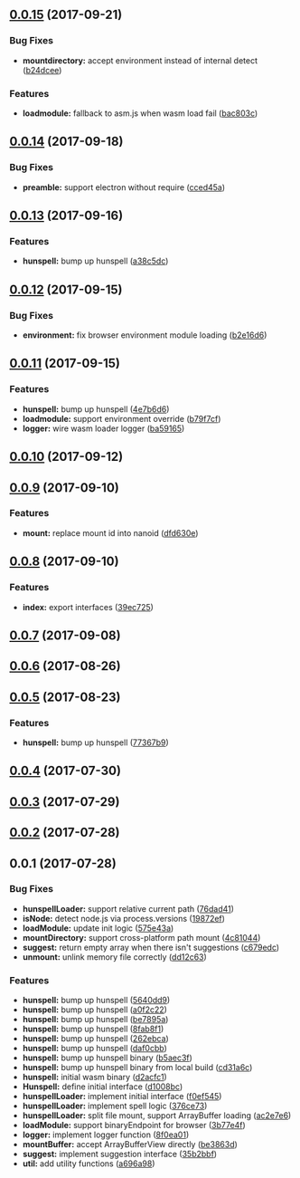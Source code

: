 <a name="0.0.15"></a>
## [0.0.15](https://github.com/kwonoj/hunspell-asm/compare/v0.0.14...v0.0.15) (2017-09-21)


### Bug Fixes

* **mountdirectory:** accept environment instead of internal detect ([b24dcee](https://github.com/kwonoj/hunspell-asm/commit/b24dcee))


### Features

* **loadmodule:** fallback to asm.js when wasm load fail ([bac803c](https://github.com/kwonoj/hunspell-asm/commit/bac803c))



<a name="0.0.14"></a>
## [0.0.14](https://github.com/kwonoj/hunspell-asm/compare/v0.0.13...v0.0.14) (2017-09-18)


### Bug Fixes

* **preamble:** support electron without require ([cced45a](https://github.com/kwonoj/hunspell-asm/commit/cced45a))



<a name="0.0.13"></a>
## [0.0.13](https://github.com/kwonoj/hunspell-asm/compare/v0.0.12...v0.0.13) (2017-09-16)


### Features

* **hunspell:** bump up hunspell ([a38c5dc](https://github.com/kwonoj/hunspell-asm/commit/a38c5dc))



<a name="0.0.12"></a>
## [0.0.12](https://github.com/kwonoj/hunspell-asm/compare/v0.0.11...v0.0.12) (2017-09-15)


### Bug Fixes

* **environment:** fix browser environment module loading ([b2e16d6](https://github.com/kwonoj/hunspell-asm/commit/b2e16d6))



<a name="0.0.11"></a>
## [0.0.11](https://github.com/kwonoj/hunspell-asm/compare/v0.0.10...v0.0.11) (2017-09-15)


### Features

* **hunspell:** bump up hunspell ([4e7b6d6](https://github.com/kwonoj/hunspell-asm/commit/4e7b6d6))
* **loadmodule:** support environment override ([b79f7cf](https://github.com/kwonoj/hunspell-asm/commit/b79f7cf))
* **logger:** wire wasm loader logger ([ba59165](https://github.com/kwonoj/hunspell-asm/commit/ba59165))



<a name="0.0.10"></a>
## [0.0.10](https://github.com/kwonoj/hunspell-asm/compare/v0.0.9...v0.0.10) (2017-09-12)



<a name="0.0.9"></a>
## [0.0.9](https://github.com/kwonoj/hunspell-asm/compare/v0.0.8...v0.0.9) (2017-09-10)


### Features

* **mount:** replace mount id into nanoid ([dfd630e](https://github.com/kwonoj/hunspell-asm/commit/dfd630e))



<a name="0.0.8"></a>
## [0.0.8](https://github.com/kwonoj/hunspell-asm/compare/v0.0.7...v0.0.8) (2017-09-10)


### Features

* **index:** export interfaces ([39ec725](https://github.com/kwonoj/hunspell-asm/commit/39ec725))



<a name="0.0.7"></a>
## [0.0.7](https://github.com/kwonoj/hunspell-asm/compare/v0.0.6...v0.0.7) (2017-09-08)



<a name="0.0.6"></a>
## [0.0.6](https://github.com/kwonoj/hunspell-asm/compare/v0.0.5...v0.0.6) (2017-08-26)



<a name="0.0.5"></a>
## [0.0.5](https://github.com/kwonoj/hunspell-asm/compare/v0.0.4...v0.0.5) (2017-08-23)


### Features

* **hunspell:** bump up hunspell ([77367b9](https://github.com/kwonoj/hunspell-asm/commit/77367b9))



<a name="0.0.4"></a>
## [0.0.4](https://github.com/kwonoj/hunspell-asm/compare/v0.0.3...v0.0.4) (2017-07-30)



<a name="0.0.3"></a>
## [0.0.3](https://github.com/kwonoj/hunspell-asm/compare/v0.0.2...v0.0.3) (2017-07-29)



<a name="0.0.2"></a>
## [0.0.2](https://github.com/kwonoj/hunspell-asm/compare/v0.0.1...v0.0.2) (2017-07-28)



<a name="0.0.1"></a>
## 0.0.1 (2017-07-28)


### Bug Fixes

* **hunspellLoader:** support relative current path ([76dad41](https://github.com/kwonoj/hunspell-asm/commit/76dad41))
* **isNode:** detect node.js via process.versions ([19872ef](https://github.com/kwonoj/hunspell-asm/commit/19872ef))
* **loadModule:** update init logic ([575e43a](https://github.com/kwonoj/hunspell-asm/commit/575e43a))
* **mountDirectory:** support cross-platform path mount ([4c81044](https://github.com/kwonoj/hunspell-asm/commit/4c81044))
* **suggest:** return empty array when there isn't suggestions ([c679edc](https://github.com/kwonoj/hunspell-asm/commit/c679edc))
* **unmount:** unlink memory file correctly ([dd12c63](https://github.com/kwonoj/hunspell-asm/commit/dd12c63))


### Features

* **hunspell:** bump up hunspell ([5640dd9](https://github.com/kwonoj/hunspell-asm/commit/5640dd9))
* **hunspell:** bump up hunspell ([a0f2c22](https://github.com/kwonoj/hunspell-asm/commit/a0f2c22))
* **hunspell:** bump up hunspell ([be7895a](https://github.com/kwonoj/hunspell-asm/commit/be7895a))
* **hunspell:** bump up hunspell ([8fab8f1](https://github.com/kwonoj/hunspell-asm/commit/8fab8f1))
* **hunspell:** bump up hunspell ([262ebca](https://github.com/kwonoj/hunspell-asm/commit/262ebca))
* **hunspell:** bump up hunspell ([daf0cbb](https://github.com/kwonoj/hunspell-asm/commit/daf0cbb))
* **hunspell:** bump up hunspell binary ([b5aec3f](https://github.com/kwonoj/hunspell-asm/commit/b5aec3f))
* **hunspell:** bump up hunspell binary from local build ([cd31a6c](https://github.com/kwonoj/hunspell-asm/commit/cd31a6c))
* **hunspell:** initial wasm binary ([d2acfc1](https://github.com/kwonoj/hunspell-asm/commit/d2acfc1))
* **Hunspell:** define initial interface ([d1008bc](https://github.com/kwonoj/hunspell-asm/commit/d1008bc))
* **hunspellLoader:** implement initial interface ([f0ef545](https://github.com/kwonoj/hunspell-asm/commit/f0ef545))
* **hunspellLoader:** implement spell logic ([376ce73](https://github.com/kwonoj/hunspell-asm/commit/376ce73))
* **hunspellLoader:** split file mount, support ArrayBuffer loading ([ac2e7e6](https://github.com/kwonoj/hunspell-asm/commit/ac2e7e6))
* **loadModule:** support binaryEndpoint for browser ([3b77e4f](https://github.com/kwonoj/hunspell-asm/commit/3b77e4f))
* **logger:** implement logger function ([8f0ea01](https://github.com/kwonoj/hunspell-asm/commit/8f0ea01))
* **mountBuffer:** accept ArrayBufferView directly ([be3863d](https://github.com/kwonoj/hunspell-asm/commit/be3863d))
* **suggest:** implement suggestion interface ([35b2bbf](https://github.com/kwonoj/hunspell-asm/commit/35b2bbf))
* **util:** add utility functions ([a696a98](https://github.com/kwonoj/hunspell-asm/commit/a696a98))



